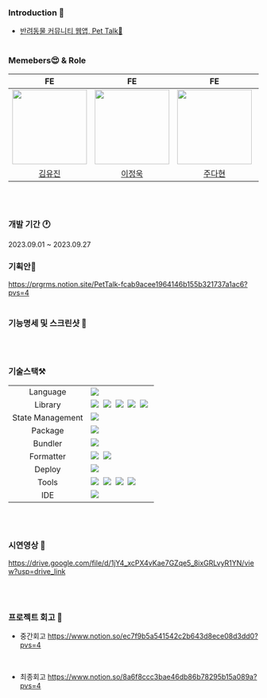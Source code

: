 ### Introduction 👐
- [반려동물 커뮤니티 웹앱, Pet Talk💛](https://pettalk-depoloy.vercel.app)
<br><br>
### Memebers😍 & Role

|FE|FE|FE|FE|
|:---:|:---:|:---:|:---:|
|<img src="https://avatars.githubusercontent.com/u/67894159?v=4" width="150"/>|<img src="https://avatars.githubusercontent.com/u/61570018?v=4" width="150"/>|<img src="https://avatars.githubusercontent.com/u/96521594?v=4" width="150"/>|<img src="https://avatars.githubusercontent.com/u/32586926?v=4" width="150"/>|
|[김유진](https://github.com/eugene028)|[이정욱](https://github.com/JeongWuk)|[주다현](https://github.com/judahhh)|[김정호](https://github.com/cloud0406)|

<br><br>
### 개발 기간 🕐
 2023.09.01 ~ 2023.09.27
<br>

### 기획안📑
https://prgrms.notion.site/PetTalk-fcab9acee1964146b155b321737a1ac6?pvs=4
<br><br>


### 기능명세 및 스크린샷 📗



<br><br> 


### 기술스택⚒️
<table>
<tr>
 <td align="center">Language</td>
 <td>
  <img src="https://img.shields.io/badge/TypeScript-3178C6?style=for-the-badge&logo=TypeScript&logoColor=ffffff"/>
 </td>
</tr>
<tr>
 <td align="center">Library</td>
 <td>
  <img src="https://img.shields.io/badge/React-61DAFB?style=for-the-badge&logo=React&logoColor=ffffff"/>&nbsp  
 <img src="https://img.shields.io/badge/ReactQuery-FF4154?style=for-the-badge&logo=ReactQuery&logoColor=white"/>&nbsp  
 <img src="https://img.shields.io/badge/Emotion-C865B9?style=for-the-badge&logo=Emotion&logoColor=white"/>&nbsp  
<img src="https://img.shields.io/badge/Axios-6028e0?style=for-the-badge&logo=Axios&logoColor=ffffff"/>&nbsp 
<img src="https://img.shields.io/badge/threejs-black?style=for-the-badge&logo=three.js&logoColor=white"/>&nbsp 
  </td>
</tr>
<tr>
 <td align="center">State Management</td>
 <td>
  <img src="https://img.shields.io/badge/JOTAI-ECD53F?style=for-the-badge&logo=Jotai&logoColor=ffffff"/>&nbsp  
 </td>
</tr>
<tr>
 <td align="center">Package</td>
 <td>
    <img src="https://img.shields.io/badge/NPM-CB3837?style=for-the-badge&logo=Npm&logoColor=white"/>&nbsp 
  </td>
</tr>
<tr>
 <td align="center">Bundler</td>
 <td>
    <img src="https://img.shields.io/badge/vite-646CFF?style=for-the-badge&logo=Vite&logoColor=white"/>&nbsp 
  </td>
</tr>
<tr>
 <td align="center">Formatter</td>
 <td>
  <img src="https://img.shields.io/badge/Prettier-373338?style=for-the-badge&logo=Prettier&logoColor=ffffff"/>&nbsp 
  <img src="https://img.shields.io/badge/ESLint-4B32C3?style=for-the-badge&logo=ESLint&logoColor=ffffff"/>&nbsp 
 </td>
</tr>
<tr>
 <td align="center">Deploy</td>
 <td>
    <img src="https://img.shields.io/badge/vercel-%23000000.svg?style=for-the-badge&logo=vercel&logoColor=white"/>&nbsp
 </td>
</tr>

<tr>
 <td align="center">Tools</td>
 <td>
    <img src="https://img.shields.io/badge/GitHub-181717?style=for-the-badge&logo=GitHub&logoColor=white"/>&nbsp 
    <img src="https://img.shields.io/badge/Notion-5a5d69?style=for-the-badge&logo=Notion&logoColor=white"/>&nbsp
    <img src="https://img.shields.io/badge/Slack-4A154B?style=for-the-badge&logo=Slack&logoColor=white"/>&nbsp 
    <img src="https://img.shields.io/badge/Figma-d90f42?style=for-the-badge&logo=Figma&logoColor=white"/>&nbsp  
 </td>
</tr>
<tr>
 <td align="center">IDE</td>
 <td>
    <img src="https://img.shields.io/badge/VSCode-007ACC?style=for-the-badge&logo=Visual%20Studio%20Code&logoColor=white"/>&nbsp
</tr>
</table>
<br>
<br>


### 시연영상 🎥

https://drive.google.com/file/d/1jY4_xcPX4vKae7GZqe5_8ixGRLvyR1YN/view?usp=drive_link

<br><br>

### 프로젝트 회고 🤩
- 중간회고
https://www.notion.so/ec7f9b5a541542c2b643d8ece08d3dd0?pvs=4
<br>

- 최종회고
https://www.notion.so/8a6f8ccc3bae46db86b78295b15a089a?pvs=4
<br><br>
